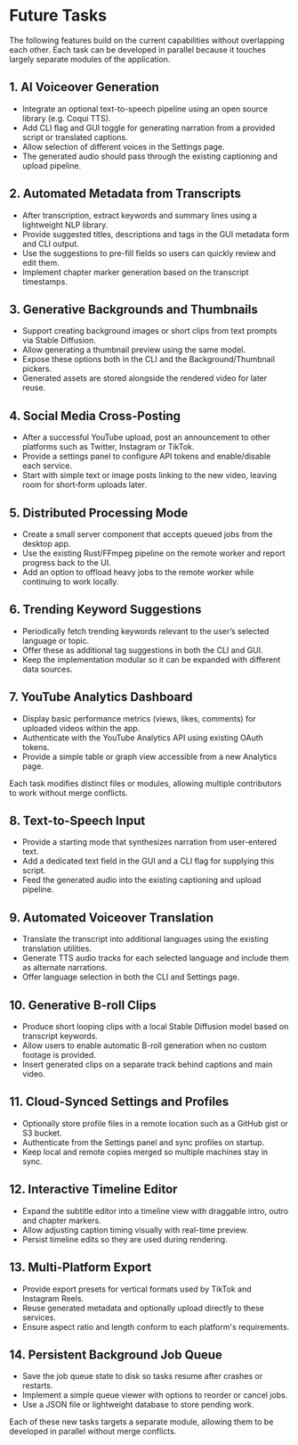 # Future Tasks

The following features build on the current capabilities without overlapping each other. Each task can be developed in parallel because it touches largely separate modules of the application.

## 1. AI Voiceover Generation
- Integrate an optional text-to-speech pipeline using an open source library (e.g. Coqui TTS).
- Add CLI flag and GUI toggle for generating narration from a provided script or translated captions.
- Allow selection of different voices in the Settings page.
- The generated audio should pass through the existing captioning and upload pipeline.

## 2. Automated Metadata from Transcripts
- After transcription, extract keywords and summary lines using a lightweight NLP library.
- Provide suggested titles, descriptions and tags in the GUI metadata form and CLI output.
- Use the suggestions to pre-fill fields so users can quickly review and edit them.
- Implement chapter marker generation based on the transcript timestamps.

## 3. Generative Backgrounds and Thumbnails
- Support creating background images or short clips from text prompts via Stable Diffusion.
- Allow generating a thumbnail preview using the same model.
- Expose these options both in the CLI and the Background/Thumbnail pickers.
- Generated assets are stored alongside the rendered video for later reuse.

## 4. Social Media Cross‑Posting
- After a successful YouTube upload, post an announcement to other platforms such as Twitter, Instagram or TikTok.
- Provide a settings panel to configure API tokens and enable/disable each service.
- Start with simple text or image posts linking to the new video, leaving room for short‑form uploads later.

## 5. Distributed Processing Mode
- Create a small server component that accepts queued jobs from the desktop app.
- Use the existing Rust/FFmpeg pipeline on the remote worker and report progress back to the UI.
- Add an option to offload heavy jobs to the remote worker while continuing to work locally.

## 6. Trending Keyword Suggestions
- Periodically fetch trending keywords relevant to the user’s selected language or topic.
- Offer these as additional tag suggestions in both the CLI and GUI.
- Keep the implementation modular so it can be expanded with different data sources.

## 7. YouTube Analytics Dashboard
- Display basic performance metrics (views, likes, comments) for uploaded videos within the app.
- Authenticate with the YouTube Analytics API using existing OAuth tokens.
- Provide a simple table or graph view accessible from a new Analytics page.

Each task modifies distinct files or modules, allowing multiple contributors to work without merge conflicts.

## 8. Text-to-Speech Input
- Provide a starting mode that synthesizes narration from user-entered text.
- Add a dedicated text field in the GUI and a CLI flag for supplying this script.
- Feed the generated audio into the existing captioning and upload pipeline.

## 9. Automated Voiceover Translation
- Translate the transcript into additional languages using the existing translation utilities.
- Generate TTS audio tracks for each selected language and include them as alternate narrations.
- Offer language selection in both the CLI and Settings page.

## 10. Generative B-roll Clips
- Produce short looping clips with a local Stable Diffusion model based on transcript keywords.
- Allow users to enable automatic B-roll generation when no custom footage is provided.
- Insert generated clips on a separate track behind captions and main video.

## 11. Cloud-Synced Settings and Profiles
- Optionally store profile files in a remote location such as a GitHub gist or S3 bucket.
- Authenticate from the Settings panel and sync profiles on startup.
- Keep local and remote copies merged so multiple machines stay in sync.

## 12. Interactive Timeline Editor
- Expand the subtitle editor into a timeline view with draggable intro, outro and chapter markers.
- Allow adjusting caption timing visually with real-time preview.
- Persist timeline edits so they are used during rendering.

## 13. Multi-Platform Export
- Provide export presets for vertical formats used by TikTok and Instagram Reels.
- Reuse generated metadata and optionally upload directly to these services.
- Ensure aspect ratio and length conform to each platform's requirements.

## 14. Persistent Background Job Queue
- Save the job queue state to disk so tasks resume after crashes or restarts.
- Implement a simple queue viewer with options to reorder or cancel jobs.
- Use a JSON file or lightweight database to store pending work.

Each of these new tasks targets a separate module, allowing them to be developed in parallel without merge conflicts.
